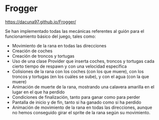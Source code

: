 # Frogger

https://dacuna97.github.io/Frogger/

Se han implementado todas las mecánicas referentes al guión para el funcionamiento básico del juego, tales como:

- Movimiento de la rana en todas las direcciones
- Creación de coches
- Creación de troncos y tortugas
- Uso de una clase Provider que inserta coches, troncos y tortugas cada cierto tiempo de respawn y con una velocidad específica
- Colisiones de la rana con los coches (con los que muere), con los troncos y tortugas (en los cuáles se sube), y con el agua (con la que muere)
- Animación de muerte de la rana, mostrando una calavera amarilla en el lugar en el que ha perdido
- Condiciones de finalización, tanto para ganar como para perder
- Pantalla de inicio y de fin, tanto si ha ganado como si ha perdido
- Animación de movimiento de la rana en todas las direcciones, aunque no hemos conseguido girar el sprite de la rana según su movimiento.


